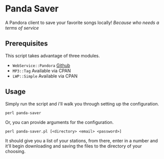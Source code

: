# Panda Saver
A Pandora client to save your favorite songs locally!
_Because who needs a terms of service_

## Prerequisites
This script takes advantage of three modules.

  - `WebService::Pandora` [Github](https://github.com/defc0n/WebService-Pandora)
  - `MP3::Tag` Available via CPAN
  - `LWP::Simple` Available via CPAN

## Usage
Simply run the script and i'll walk you through setting up the configuration.

`perl panda-saver`

Or, you can provide arguments for the configuration.

`perl panda-saver.pl [<directory> <email> <password>]`

It should give you a list of your stations, from there, enter in a number and it'll begin downloading and saving the files to the directory of your choosing.
